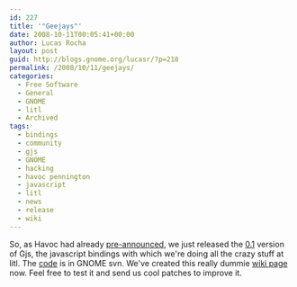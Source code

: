```yaml
---
id: 227
title: '"Geejays"'
date: 2008-10-11T00:05:41+00:00
author: Lucas Rocha
layout: post
guid: http://blogs.gnome.org/lucasr/?p=218
permalink: /2008/10/11/geejays/
categories:
  - Free Software
  - General
  - GNOME
  - litl
  - Archived
tags:
  - bindings
  - community
  - gjs
  - GNOME
  - hacking
  - havoc pennington
  - javascript
  - litl
  - news
  - release
  - wiki
---
```

So, as Havoc had already [pre-announced](http://log.ometer.com/2008-10.html#9),
we just released the [0.1](ftp://ftp.gnome.org/pub/GNOME/sources/gjs/0.1/)
version of Gjs, the javascript bindings with which we're doing all the crazy
stuff at litl. The [code](http://svn.gnome.org/svn/gjs/trunk/) is in GNOME svn.
We've created this really dummie [wiki page](http://live.gnome.org/Gjs) now.
Feel free to test it and send us cool patches to improve it.
